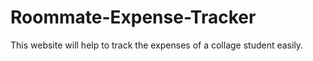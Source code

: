 # Roommate-Expense-Tracker
This website will help to track the expenses of a collage student easily.
